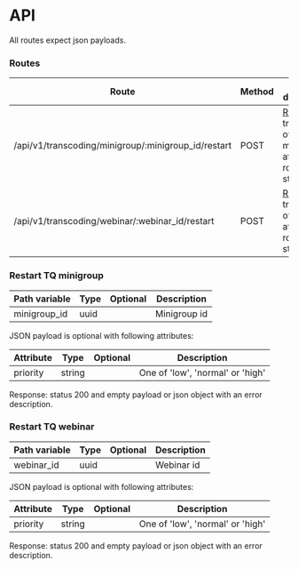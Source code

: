 # API

All routes expect json payloads.

### Routes
Route                                               | Method | Short description
--------------------------------------------------- | ------ | ----------
/api/v1/transcoding/minigroup/:minigroup_id/restart | POST   | [Restarts](#restart-tq-minigroup) transcoding of minigroup after room.adjust stage
/api/v1/transcoding/webinar/:webinar_id/restart     | POST   | [Restarts](#restart-tq-webinar) transcoding of webinar after room.adjust stage


### Restart TQ minigroup

Path variable          | Type        | Optional | Description
---------------------- | ----------- | -------- | --------------
minigroup_id           | uuid        |          | Minigroup id

JSON payload is optional with following attributes:

Attribute              | Type        | Optional | Description
---------------------- | ----------- | -------- | --------------
priority               | string      |          | One of 'low', 'normal' or 'high'

Response: status 200 and empty payload or json object with an error description.


### Restart TQ webinar

Path variable          | Type        | Optional | Description
---------------------- | ----------- | -------- | --------------
webinar_id             | uuid        |          | Webinar id

JSON payload is optional with following attributes:

Attribute              | Type        | Optional | Description
---------------------- | ----------- | -------- | --------------
priority               | string      |          | One of 'low', 'normal' or 'high'

Response: status 200 and empty payload or json object with an error description.
